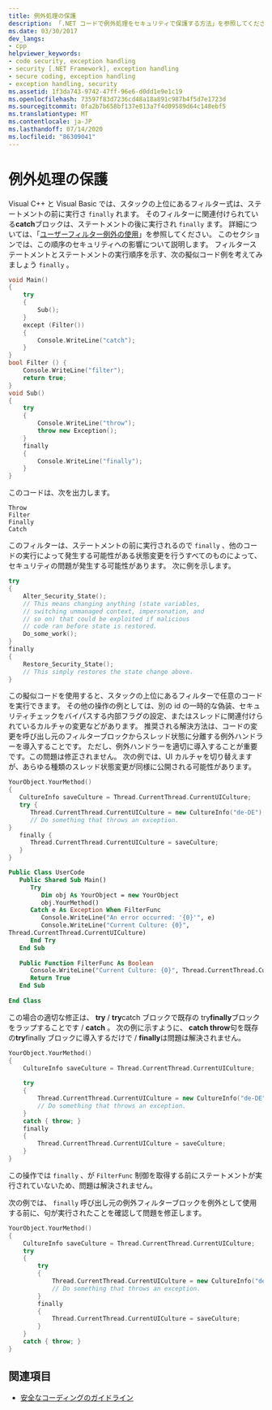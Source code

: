 ```yaml
---
title: 例外処理の保護
description: 「.NET コードで例外処理をセキュリティで保護する方法」を参照してください。 Try、except、catch、および finally ステートメントがある場合は、コードが実行される順序を確認します。
ms.date: 03/30/2017
dev_langs:
- cpp
helpviewer_keywords:
- code security, exception handling
- security [.NET Framework], exception handling
- secure coding, exception handling
- exception handling, security
ms.assetid: 1f3da743-9742-47ff-96e6-d0dd1e9e1c19
ms.openlocfilehash: 73597f83d7236cd48a18a891c987b4f5d7e1723d
ms.sourcegitcommit: 0fa2b7b658bf137e813a7f4d09589d64c148ebf5
ms.translationtype: MT
ms.contentlocale: ja-JP
ms.lasthandoff: 07/14/2020
ms.locfileid: "86309041"
---
```

# <a name="securing-exception-handling"></a>例外処理の保護
Visual C++ と Visual Basic では、スタックの上位にあるフィルター式は、ステートメントの前に実行さ `finally` れます。 そのフィルターに関連付けられている**catch**ブロックは、ステートメントの後に実行され `finally` ます。 詳細については、「[ユーザーフィルター例外の使用](../../standard/exceptions/using-user-filtered-exception-handlers.md)」を参照してください。 このセクションでは、この順序のセキュリティへの影響について説明します。 フィルターステートメントとステートメントの実行順序を示す、次の擬似コード例を考えてみましょう `finally` 。  
  
```cpp  
void Main()
{  
    try
    {  
        Sub();  
    }
    except (Filter())
    {  
        Console.WriteLine("catch");  
    }  
}  
bool Filter () {  
    Console.WriteLine("filter");  
    return true;  
}  
void Sub()
{  
    try
    {  
        Console.WriteLine("throw");  
        throw new Exception();  
    }
    finally
    {  
        Console.WriteLine("finally");  
    }  
}
```  
  
 このコードは、次を出力します。  
  
```output
Throw  
Filter  
Finally  
Catch  
```  
  
 このフィルターは、ステートメントの前に実行されるので `finally` 、他のコードの実行によって発生する可能性がある状態変更を行うすべてのものによって、セキュリティの問題が発生する可能性があります。 次に例を示します。  
  
```cpp  
try
{  
    Alter_Security_State();  
    // This means changing anything (state variables,  
    // switching unmanaged context, impersonation, and
    // so on) that could be exploited if malicious
    // code ran before state is restored.  
    Do_some_work();  
}
finally
{  
    Restore_Security_State();  
    // This simply restores the state change above.  
}  
```  
  
 この擬似コードを使用すると、スタックの上位にあるフィルターで任意のコードを実行できます。 その他の操作の例としては、別の id の一時的な偽装、セキュリティチェックをバイパスする内部フラグの設定、またはスレッドに関連付けられているカルチャの変更などがあります。 推奨される解決方法は、コードの変更を呼び出し元のフィルターブロックからスレッド状態に分離する例外ハンドラーを導入することです。 ただし、例外ハンドラーを適切に導入することが重要です。この問題は修正されません。 次の例では、UI カルチャを切り替えますが、あらゆる種類のスレッド状態変更が同様に公開される可能性があります。  
  
```cpp  
YourObject.YourMethod()  
{  
   CultureInfo saveCulture = Thread.CurrentThread.CurrentUICulture;  
   try {  
      Thread.CurrentThread.CurrentUICulture = new CultureInfo("de-DE");  
      // Do something that throws an exception.  
}  
   finally {  
      Thread.CurrentThread.CurrentUICulture = saveCulture;  
   }  
}  
```  
  
```vb  
Public Class UserCode  
   Public Shared Sub Main()  
      Try  
         Dim obj As YourObject = new YourObject  
         obj.YourMethod()  
      Catch e As Exception When FilterFunc  
         Console.WriteLine("An error occurred: '{0}'", e)  
         Console.WriteLine("Current Culture: {0}",
Thread.CurrentThread.CurrentUICulture)  
      End Try  
   End Sub  
  
   Public Function FilterFunc As Boolean  
      Console.WriteLine("Current Culture: {0}", Thread.CurrentThread.CurrentUICulture)  
      Return True  
   End Sub  
  
End Class  
```  
  
 この場合の適切な修正は、 **try** / **try**catch ブロックで既存の try**finally**ブロックをラップすることです / **catch** 。 次の例に示すように、 **catch throw**句を既存の**try**finally ブロックに導入するだけで / **finally**は問題は解決されません。  
  
```cpp  
YourObject.YourMethod()  
{  
    CultureInfo saveCulture = Thread.CurrentThread.CurrentUICulture;  
  
    try
    {  
        Thread.CurrentThread.CurrentUICulture = new CultureInfo("de-DE");  
        // Do something that throws an exception.  
    }  
    catch { throw; }  
    finally
    {  
        Thread.CurrentThread.CurrentUICulture = saveCulture;  
    }  
}  
```  
  
 この操作では `finally` 、が `FilterFunc` 制御を取得する前にステートメントが実行されていないため、問題は解決されません。  
  
 次の例では、 `finally` 呼び出し元の例外フィルターブロックを例外として使用する前に、句が実行されたことを確認して問題を修正します。  
  
```cpp  
YourObject.YourMethod()  
{  
    CultureInfo saveCulture = Thread.CurrentThread.CurrentUICulture;  
    try
    {  
        try
        {  
            Thread.CurrentThread.CurrentUICulture = new CultureInfo("de-DE");  
            // Do something that throws an exception.  
        }  
        finally
        {  
            Thread.CurrentThread.CurrentUICulture = saveCulture;  
        }  
    }  
    catch { throw; }  
}  
```  
  
## <a name="see-also"></a>関連項目

- [安全なコーディングのガイドライン](../../standard/security/secure-coding-guidelines.md)
